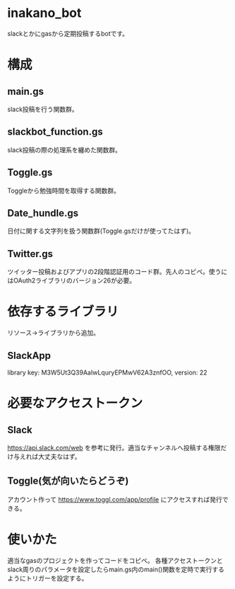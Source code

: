 # inakano_bot
slackとかにgasから定期投稿するbotです。
# 構成
## main.gs
slack投稿を行う関数群。
## slackbot_function.gs
slack投稿の際の処理系を纏めた関数群。
## Toggle.gs
Toggleから勉強時間を取得する関数群。
## Date_hundle.gs
日付に関する文字列を扱う関数群(Toggle.gsだけが使ってたはず)。
## Twitter.gs
ツイッター投稿およびアプリの2段階認証用のコード群。先人のコピペ。使うにはOAuth2ライブラリのバージョン26が必要。
# 依存するライブラリ
リソース→ライブラリから追加。
## SlackApp
library key: M3W5Ut3Q39AaIwLquryEPMwV62A3znfOO, version: 22
# 必要なアクセストークン
## Slack
https://api.slack.com/web を参考に発行。適当なチャンネルへ投稿する権限だけ与えれば大丈夫なはず。
## Toggle(気が向いたらどうぞ)
アカウント作って https://www.toggl.com/app/profile にアクセスすれば発行できる。
# 使いかた
適当なgasのプロジェクトを作ってコードをコピペ。
各種アクセストークンとslack周りのパラメータを設定したらmain.gs内のmain()関数を定時で実行するようにトリガーを設定する。
